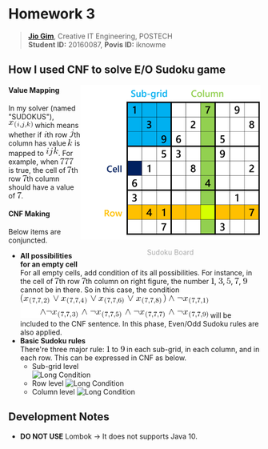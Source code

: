 # Homework 3
> **[Jio Gim](mailto:jio.gim@postech.edu)**, Creative IT Engineering, POSTECH  
> **Student ID:** 20160087, **Povis ID:** iknowme

## How I used CNF to solve E/O Sudoku game

<div style="float:right; text-align:center;">
<img src="images/sudoku.png" style="width: 360px;" alt="Sudoku Board" />
<p style="color: #aaa; text-align:center;">Sudoku Board</p>
</div>

#### Value Mapping
In my solver (named "SUDOKUS"), ![x_{(i,j,k)}](images/x_ijk.png) which means whether if ![i](images/i.png)th row ![j](images/j.png)th column has value ![k](images/k.png) is mapped to ![ijk](images/ijk.png). For example, when ![777](images/777.png) is true, the cell of ![7](images/7.png)th row ![7](images/7.png)th column should have a value of ![7](images/7.png).

#### CNF Making
Below items are conjuncted.  
  + **All possibilities for an empty cell**  
    For all empty cells, add condition of its all possibilities. For instance, in the cell of ![7](images/7.png)th row ![7](images/7.png)th column on right figure, the number ![1](images/1.png), ![3](images/3.png), ![5](images/5.png), ![7](images/7.png), ![9](images/9.png) cannot be in there. So in this case, the condition ![(x_{(7,7,2)}\lor x_{(7,7,4)}\lor x_{(7,7,6)} \lor x_{(7,7,8)})\land \lnot x_{(7,7,1)} \\\land \lnot x_{(7,7,3)} \land \lnot x_{(7,7,5)} \land \lnot x_{(7,7,7)} \land \lnot x_{(7,7,9)}](images/all_possibilities_example.png) will be included to the CNF sentence. In this phase, Even/Odd Sudoku rules are also applied.  
  + **Basic Sudoku rules**  
    There're three major rule: ![1](images/1.png) to ![9](images/9.png) in each sub-grid, in each column, and in each row. This can be expressed in CNF as below.
      - Sub-grid level  
        ![Long Condition](images/basic_rules_subgrid_example.png)
      - Row level
        ![Long Condition](images/basic_rules_row_example.png)
      - Column level
        ![Long Condition](images/basic_rules_subgrid_example.png)

## Development Notes
+ **DO NOT USE** Lombok → It does not supports Java 10.
